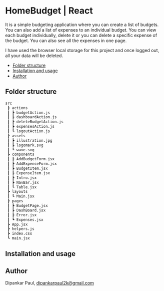 <!-- omit in toc -->
# HomeBudget | React

It is a simple budgeting application where you can create a list of budgets. You can also add a list of expenses to an individual budget. You can view each budget individually, delete it or you can delete a specific expense of the budget. You can also see all the expenses in one page. 

I have used the browser local storage for this project and once logged out, all your data will be deleted.

- [Folder structure](#folder-structure)
- [Installation and usage](#installation-and-usage)
- [Author](#author)


## Folder structure

```bash
src
 ┣ actions
 ┃ ┣ budgetAction.js
 ┃ ┣ dashboardAction.js
 ┃ ┣ deleteBudgetAction.js
 ┃ ┣ expensesAction.js
 ┃ ┗ logoutAction.js
 ┣ assets
 ┃ ┣ illustration.jpg
 ┃ ┣ logomark.svg
 ┃ ┗ wave.svg
 ┣ components
 ┃ ┣ AddBudgetForm.jsx
 ┃ ┣ AddExpenseForm.jsx
 ┃ ┣ BudgetItem.jsx
 ┃ ┣ ExpenseItem.jsx
 ┃ ┣ Intro.jsx
 ┃ ┣ NavBar.jsx
 ┃ ┗ Table.jsx
 ┣ layouts
 ┃ ┗ Main.jsx
 ┣ pages
 ┃ ┣ BudgetPage.jsx
 ┃ ┣ DashBoard.jsx
 ┃ ┣ Error.jsx
 ┃ ┗ Expenses.jsx
 ┣ App.jsx
 ┣ helpers.js
 ┣ index.css
 ┗ main.jsx
```

## Installation and usage

<!-- Will be updated later -->

## Author

Dipankar Paul, <dipankarpaul2k@gmail.com>